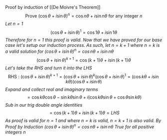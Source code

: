 Proof by induction of [[De Moivre's Theorem]]
$$\text{Prove }(\cos\theta+i\sin\theta)^{n}=\cos n\theta+i\sin n\theta \text{ for any integer } n$$
*Let $n = 1$*
$$(\cos\theta+i\sin\theta)^{1}=\cos 1\theta+i\sin 1\theta$$
*Therefore for $n=1$ this proof is valid. Now that we have proved for our base case let's setup our induction process. As such, let $n=k+1$ where $n=k$ is a valid solution for $(\cos\theta+i\sin\theta)^{n}=\cos n\theta+i\sin n\theta$*
$$(\cos\theta+i\sin\theta)^{k+1}=\cos(k+1)\theta+i\sin(k+1)\theta$$
*Let's take the RHS and turn it into the LHS*
$$\text{RHS : }(\cos\theta+i\sin\theta)^{k+1}=(\cos\theta+i\sin\theta)^{k}(\cos\theta+i\sin\theta)^{1}=(\cos k\theta+i\sin k\theta)(\cos\theta+i\sin\theta)$$
*Expand and collect real and imaginary terms*
$$=\cos k\theta\cos \theta-\sin k\theta\sin\theta+i(\cos k\theta\sin\theta+\cos\theta\sin k\theta)$$
*Sub in our trig double angle identities*
$$=\cos(k+1)\theta+i\sin(k+1)\theta = LHS$$
*As proof is valid for $n=1$ and where $n=k$ is valid, $n=k+1$ is also valid. By Proof by Induction $(\cos\theta+i\sin\theta)^{n}=\cos n\theta+i\sin n\theta$ True for all positive integers $n$*